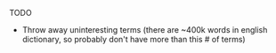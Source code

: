 
TODO

* Throw away uninteresting terms (there are ~400k words in english dictionary, so probably don't have more than this # of terms)
